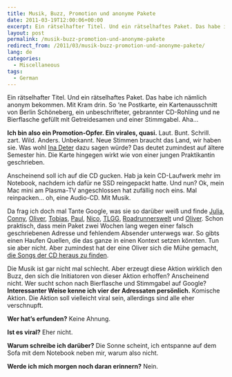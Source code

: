 ```yaml
---
title: Musik, Buzz, Promotion und anonyme Pakete
date: 2011-03-19T12:00:06+00:00
excerpt: Ein rätselhafter Titel. Und ein rätselhaftes Paket. Das habe ich nämlich anonym bekommen. Mit Kram drin.
layout: post
permalink: /musik-buzz-promotion-und-anonyme-pakete
redirect_from: /2011/03/musik-buzz-promotion-und-anonyme-pakete/
lang: de
categories:
  - Miscellaneous
tags:
  - German
---
```

Ein rätselhafter Titel. Und ein rätselhaftes Paket. Das habe ich nämlich anonym bekommen. Mit Kram drin. So ‘ne Postkarte, ein Kartenausschnitt von Berlin Schöneberg, ein unbeschrifteter, gebrannter CD-Rohling und ne Bierflasche gefüllt mit Getreidesamen und einer Stimmgabel. Aha…

**Ich bin also ein Promotion-Opfer. Ein virales, quasi.** Laut. Bunt. Schrill. zart. Wild. Anders. Unbekannt. Neue Stimmen braucht das Land, wir haben sie. Was wohl [Ina Deter](https://www.youtube.com/watch?v=I8AzoP7z_Kc) dazu sagen würde? Das deutet zumindest auf ältere Semester hin. Die Karte hingegen wirkt wie von einer jungen Praktikantin geschrieben.

Anscheinend soll ich auf die CD gucken. Hab ja kein CD-Laufwerk mehr im Notebook, nachdem ich dafür ne SSD reingepackt hatte. Und nun? Ok, mein Mac mini am Plasma-TV angeschlossen hat zufällig noch eins. Mal reinpacken… oh, eine Audio-CD. Mit Musik.

Da frag ich doch mal Tante Google, was sie so darüber weiß und finde [Julia](http://www.julia-emde.de/inside/weblog/2011/03/09/viraler-schrott/), <a href="http://blog.connys-welt.com/2011/03/06/mein-tag-auf-der-cebit-und-der-tag-danach/" rel="nofollow">Conny</a>, <a href="http://www.bulmis.de/2011/03/07/mysterioses-paket-mit-musik-cd-leerer-bierflasche-mit-stimmgabel-und-postkarte-von-berlin/" rel="nofollow">Oliver</a>, [Tobias](https://web-beta.archive.org/web/20110514234518/http://www.abotis.de:80/auf-dem-rummel/virales-totschlagargument-inkl-flasche-cd-und-karte/), [Paul](https://web-beta.archive.org/web/20110513145152/http://www.mediauser.de/mysterioeses-paket-ohne-absender-thema-berlin-und-musik/), [Nico](https://twitter.com/Nico/status/44064602056699904), [TLGG](https://twitter.com/tlgg/status/44754102986612736), [Roadrunnerswelt](https://twitter.com/Roadrunner_Blog/status/44734195871907840) und [Oliver](https://twitter.com/oliverg/status/44676988853694465). Schon praktisch, dass mein Paket zwei Wochen lang wegen einer falsch geschriebenen Adresse und fehlendem Absender unterwegs war. So gibts einen Haufen Quellen, die das ganze in einen Kontext setzen könnten. Tun sie aber nicht. Aber zumindest hat der eine Oliver sich die Mühe gemacht, <a href="http://www.bulmis.de/2011/03/07/mysterioses-paket-mit-musik-cd-leerer-bierflasche-mit-stimmgabel-und-postkarte-von-berlin/" rel="nofollow">die Songs der CD heraus zu finden</a>.

Die Musik ist gar nicht mal schlecht. Aber erzeugt diese Aktion wirklich den Buzz, den sich die Initiatoren von dieser Aktion erhoffen? Anscheinend nicht. Wer sucht schon nach Bierflasche und Stimmgabel auf Google? **Interessanter Weise kenne ich vier der Adressaten persönlich.** Komische Aktion. Die Aktion soll vielleicht viral sein, allerdings sind alle eher verschnupft.

**Wer hat’s erfunden?** Keine Ahnung.
  
**Ist es viral?** Eher nicht.
  
**Warum schreibe ich darüber?** Die Sonne scheint, ich entspanne auf dem Sofa mit dem Notebook neben mir, warum also nicht.
  
**Werde ich mich morgen noch daran erinnern?** Nein.